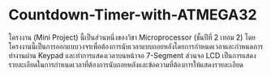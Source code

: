 # Countdown-Timer-with-ATMEGA32
โครงงาน (Mini Project) นี้เป็นส่วนหนึ่งของวิชา Microprocessor (ชั้นปีที่ 2 เทอม 2) โดยโครงงานนี้เป็นการออกแบบวงจรเพื่อต้องการนับเวลาแบบถอยหลังโดยการกำหนดเวลาและกำหนดการทำงานผ่าน Keypad และทำการแสดงเวลาบนหน้าจอ 7-Segment ส่วนจอ LCD เป็นการแสดงรายละเอียดในการกำหนดเวลาที่ต้องการนับถอยหลังและข้อความที่ต้องการให้แสดงรายละเอียด
